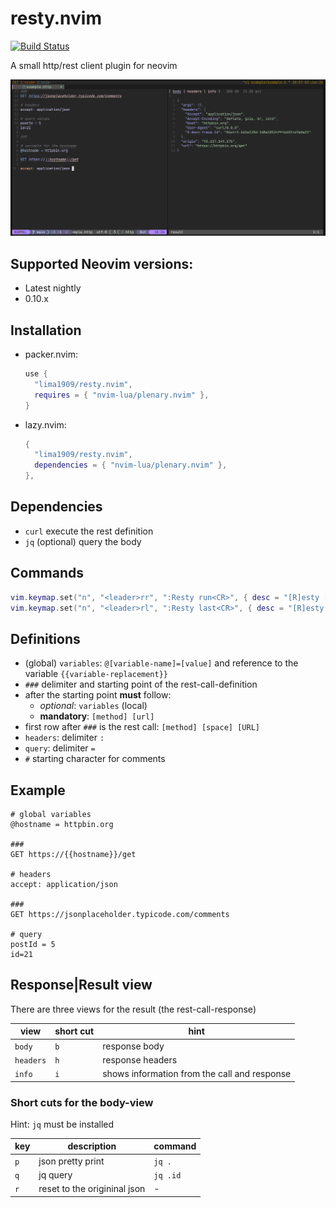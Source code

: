 # resty.nvim


[![Build Status]][Build Action]

[Build Status]: https://github.com/lima1909/resty.nvim/actions/workflows/ci.yaml/badge.svg
[Build Action]: https://github.com/lima1909/resty.nvim/actions


A small http/rest client plugin for neovim

<div align="center">

![image](https://github.com/lima1909/resty.nvim/blob/main/pic/resty.png)

</div>

## Supported Neovim versions:

- Latest nightly
- 0.10.x

## Installation

- packer.nvim:

  ```lua
  use {
    "lima1909/resty.nvim",
    requires = { "nvim-lua/plenary.nvim" },
  }
  ```

- lazy.nvim:

  ```lua
  {
    "lima1909/resty.nvim",
    dependencies = { "nvim-lua/plenary.nvim" },
  },
  ```

## Dependencies

- `curl` execute the rest definition
- `jq` (optional) query the body

## Commands

```lua
vim.keymap.set("n", "<leader>rr", ":Resty run<CR>", { desc = "[R]esty [R]un" })
vim.keymap.set("n", "<leader>rl", ":Resty last<CR>", { desc = "[R]esty run [L]ast" })
```

## Definitions

- (global) `variables`: `@[variable-name]=[value]` and reference to the variable `{{variable-replacement}}`
- `###` delimiter and starting point of the rest-call-definition
- after the starting point **must** follow:  
    - _optional_: `variables` (local) 
    - **mandatory**: `[method] [url]`
- first row after `###` is the rest call: `[method] [space] [URL]`
- `headers`: delimiter `:`
- `query`: delimiter `=`
- `#` starting character for comments

## Example

```
# global variables
@hostname = httpbin.org

### 
GET https://{{hostname}}/get

# headers
accept: application/json  

###  
GET https://jsonplaceholder.typicode.com/comments

# query
postId = 5
id=21
```

## Response|Result view

There are three views for the result (the rest-call-response)

| view      | short cut | hint                                         |
|-----------|-----------|----------------------------------------------|
| `body`    |   `b`     | response body                                |
| `headers` |   `h`     | response headers                             |
| `info`    |   `i`     | shows information from the call and response |


### Short cuts for the body-view

Hint: `jq` must be installed

| key | description                   | command  |
|-----|-------------------------------|----------|
| `p` | json pretty print             | `jq .`   |
| `q` | jq query                      | `jq .id` |
| `r` | reset to the origininal json  | -        |

